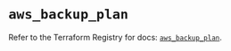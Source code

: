 # `aws_backup_plan`

Refer to the Terraform Registry for docs: [`aws_backup_plan`](https://registry.terraform.io/providers/hashicorp/aws/5.86.0/docs/resources/backup_plan).
